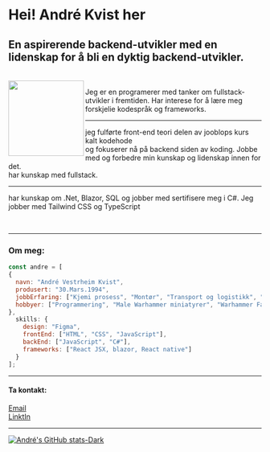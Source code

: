 
<h1>Hei! André Kvist her</h1>


<h2>En aspirerende backend-utvikler med en lidenskap for å bli en dyktig backend-utvikler.</h2><br>

<img align='left' src="" height="150vh">
<p>Jeg er en programerer med tanker om fullstack-utvikler i fremtiden. Har interese for å lære meg forskjelie kodespråk
og frameworks.</p>

<hr>
<p>jeg fulførte front-end teori delen av jooblops kurs kalt kodehode<br>
og fokuserer nå på backend siden av koding. Jobbe med og forbedre min kunskap og lidenskap innen for det.<br>
har kunskap med fullstack.</p>
<hr>
<p>har kunskap om .Net, Blazor, SQL og jobber med sertifisere meg i C#.
Jeg jobber med Tailwind CSS og TypeScript</p>
<br>

<hr>
<h3>Om meg:</h3>

```js
const andre = [
{
  navn: "André Vestrheim Kvist",
  produsert: "30.Mars.1994",
  jobbErfaring: ["Kjemi prosess", "Montør", "Transport og logistikk", "Butikkmedarbeider", "Operatør"],
  hobbyer: ["Programmering", "Male Warhammer miniatyrer", "Warhammer Fantasy Rolplay", "Gaming"],
},
  skills: {
    design: "Figma",
    frontEnd: ["HTML", "CSS", "JavaScript"],
    backEnd: ["JavaScript", "C#"],
    frameworks: ["React JSX, blazor, React native"]
  }
];

```
<hr>

<h4>Ta kontakt:</h4>

[Email](mailto:vestrheim-kvist@hotmail.com)<br>
[LinktIn](https://www.linkedin.com/in/andr%C3%A9-vestrheim-kvist-959510280/)
<hr>

[![André's GitHub stats-Dark](https://github-readme-stats.vercel.app/api?username=AndreK-B06&show_icons=true&theme=dark#gh-dark-mode-only)](https://github.com/AndreK-B06/github-readme-stats#gh-dark-mode-only)
